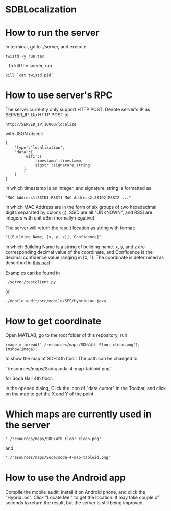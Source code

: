 SDBLocalization
===============
# How to run the server
In terminal, go to ./server, and execute

    twistd -y run.tac

. To kill the server, run

    kill `cat twistd.pid`

<!--
The -B is just to avoid generating .py[co] files on import.
-->

# How to use server's RPC
The server currently only support HTTP POST.
Denote server's IP as SERVER_IP. Do HTTP POST to 

    http://SERVER_IP:10000/localize

with JSON object:

    {
        'type':'localization',
        'data':{
            'wifi':{
                'timestamp':timestamp,
                'sigstr':signature_string
            }
        }
    }

in which timestamp is an integer, and signature_string is formatted as 

    "MAC Address1:SSID1:RSSI1 MAC Address2:SSID2:RSSI2 ..."

in which MAC Address are in the form of six groups of two hexadecimal digits separated by colons (:), SSID are all "UNKNOWN", and RSSI are integers with unit dBm (normally negative).

The server will return the result location as string with format:

    "[[Building Name, [x, y, z]], Confidence]"

in which Building Name is a string of building name. x, y, and z are corresponding decimal value of the coordinate, and Confidence is the decimal confidence value ranging in [0, 1]. The coordinate is determined as described in [this part](#how-to-get-coordinate)

Examples can be found in 

    ./server/testclient.py

or 

    ./mobile_audit/src/mobile/SFS/HybridLoc.java


# How to get coordinate
Open MATLAB, go to the root folder of this repository, run

    image = imread('./resources/maps/SDH/4th Floor_clean.png');
    imshow(image);

to show the map of SDH 4th floor.
The path can be changed to 

'./resources/maps/Soda/soda-4-map-tabloid.png' 

for Soda Hall 4th floor.

In the opened dialog, Click the icon of "data cursor" in the Toolbar, and click on the map to get the X and Y of the point.

# Which maps are currently used in the server

    './resources/maps/SDH/4th Floor_clean.png'

and 

    './resources/maps/Soda/soda-4-map-tabloid.png'


# How to use the Android app
Compile the mobile_audit, install it on Android phone, and click the "HybridLoc". Click "Locate Me!" to get the location. It may take couple of seconds to return the result, but the server is still being improved.
